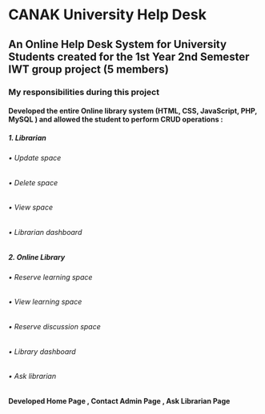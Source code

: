# CANAK University Help Desk
## An Online Help Desk System for University Students created for the 1st Year 2nd Semester IWT group project (5 members)
### My responsibilities during this project
####	Developed the entire Online library system (HTML, CSS, JavaScript, PHP, MySQL ) and allowed the student to perform CRUD operations :
##### 1.	Librarian
######   •	Update space
######   •	Delete space
######   •	View space 
######   •	Librarian dashboard
##### 2.	Online Library 
######   •	Reserve learning space 
######   •	View learning space 
######   •	Reserve discussion space
######   •	Library dashboard
######   •	Ask librarian 
####		Developed Home Page , Contact Admin Page ,  Ask Librarian Page
